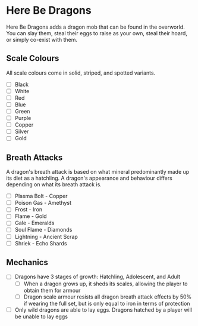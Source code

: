 # Here Be Dragons
Here Be Dragons adds a dragon mob that can be found in the overworld. You can slay them, steal their eggs to raise as your own, steal their hoard, or simply co-exist with them.

## Scale Colours
All scale colours come in solid, striped, and spotted variants.
- [ ] Black
- [ ] White
- [ ] Red
- [ ] Blue
- [ ] Green
- [ ] Purple
- [ ] Copper
- [ ] Silver
- [ ] Gold

## Breath Attacks
A dragon's breath attack is based on what mineral predominantly made up its diet as a hatchling. A dragon's appearance and behaviour differs depending on what its breath attack is.
- [ ] Plasma Bolt - Copper
- [ ] Poison Gas - Amethyst
- [ ] Frost - Iron
- [ ] Flame - Gold
- [ ] Gale - Emeralds
- [ ] Soul Flame - Diamonds
- [ ] Lightning - Ancient Scrap
- [ ] Shriek - Echo Shards

## Mechanics
- [ ] Dragons have 3 stages of growth: Hatchling, Adolescent, and Adult
  - [ ] When a dragon grows up, it sheds its scales, allowing the player to obtain them for armour
  - [ ] Dragon scale armour resists all dragon breath attack effects by 50% if wearing the full set, but is only equal to iron in terms of protection
- [ ] Only wild dragons are able to lay eggs. Dragons hatched by a player will be unable to lay eggs
